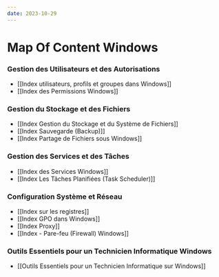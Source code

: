 ```yaml
---
date: 2023-10-29
---
```

# Map Of Content Windows

### Gestion des Utilisateurs et des Autorisations

- [[Index utilisateurs, profils et groupes dans Windows]]
- [[Index des Permissions Windows]]

### Gestion du Stockage et des Fichiers

- [[Index Gestion du Stockage et du Système de Fichiers]]
- [[Index Sauvegarde (Backup)]]
- [[Index Partage de Fichiers sous Windows]]

### Gestion des Services et des Tâches

- [[Index des Services Windows]]
- [[Index Les Tâches Planifiées (Task Scheduler)]]

### Configuration Système et Réseau

- [[Index sur les registres]]
- [[Index GPO dans Windows]]
- [[Index Proxy]]
- [[Index - Pare-feu (Firewall) Windows]]

### Outils Essentiels pour un Technicien Informatique Windows

- [[Outils Essentiels pour un Technicien Informatique sur Windows]]